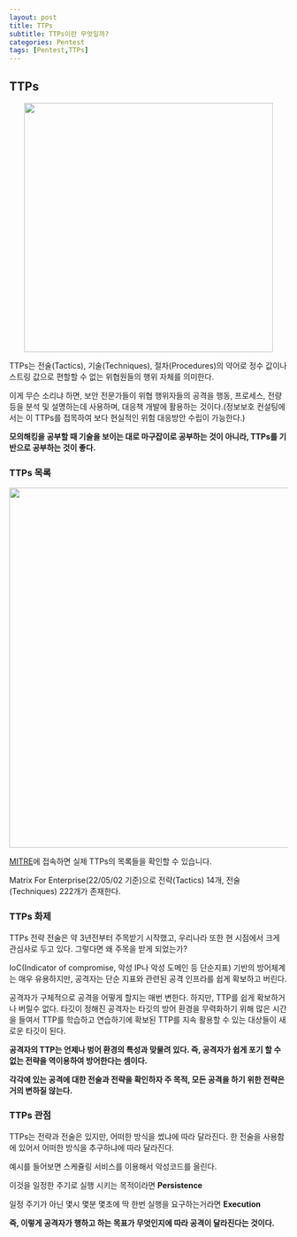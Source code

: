 ```yaml
---
layout: post
title: TTPs
subtitle: TTPs이란 무엇일까?
categories: Pentest
tags: [Pentest,TTPs]
---
```


## TTPs

<p align="center">
<img src ="https://user-images.githubusercontent.com/78135526/182317711-492f0678-5d34-453e-87a1-058918ffbeee.png" width = 450>
</p>

TTPs는 전술(Tactics), 기술(Techniques), 절차(Procedures)의 약어로 정수 값이나 스트링 값으로 편할할 수 없는 위협원들의 행위 자체를 의미한다.

이게 무슨 소리냐 하면, 보안 전문가들이 위협 행위자들의 공격을 행동, 프로세스, 전량 등을 분석 및 설명하는데 사용하며, 대응책 개발에 활용하는 것이다.(정보보호 컨설팅에서는 이 TTPs를 접목하여 보다 현실적인 위험 대응방안 수립이 가능한다.)

**모의해킹을 공부할 때 기술을 보이는 대로 마구잡이로 공부하는 것이 아니라, TTPs를 기반으로 공부하는 것이 좋다.**

### TTPs 목록

<p align="center">
<img src ="https://user-images.githubusercontent.com/78135526/182318739-752ba6aa-28b8-4bb1-98a3-4f9e379d8981.png" width = 650>
</p>

[MITRE](https://attack.mitre.org/matrices/enterprise/#)에 접속하면 실제 TTPs의 목록들을 확인할 수 있습니다.

Matrix For Enterprise(22/05/02 기준)으로 전략(Tactics) 14개, 전술(Techniques) 222개가 존재한다.

### TTPs 화제

TTPs 전략 전술은 약 3년전부터 주목받기 시작했고, 우리나라 또한 현 시점에서 크게 관심사로 두고 있다. 그렇다면 왜 주목을 받게 되었는가?

IoC(Indicator of compromise, 악성 IP나 악성 도메인 등 단순지표) 기반의 방어체계는 매우 유용하지만, 공격자는 단순 지표와 관련된 공격 인프라를 쉽게 확보하고 버린다.

공격자가 구체적으로 공격을 어떻게 할지는 매번 변한다. 하지만, TTP를 쉽게 확보하거나 버릴수 없다. 타깃이 정해진 공격자는 타깃의 방어 환경을 무력화하기 위해 많은 시간을 들여서 TTP를 학습하고 연습하기에 확보된 TTP를 지속 활용할 수 있는 대상들이 새로운 타깃이 된다.

**공격자의 TTP는 언제나 벙어 환경의 특성과 맞물려 있다. 즉, 공격자가 쉽게 포기 할 수 없는 전략을 역이용하여 방어한다는 셈이다.**

**각각에 있는 공격에 대한 전술과 전략을 확인하자 주 목적, 모든 공격을 하기 위한 전략은 거의 변하질 않는다.**

### TTPs 관점

TTPs는 전략과 전술은 있지만, 어떠한 방식을 썼냐에 따라 달라진다. 한 전술을 사용함에 있어서 어떠한 방식을 추구하냐에 따라 달라진다.

예시를 들어보면 스케쥴링 서비스를 이용해서 악성코드를 올린다.

이것을 일정한 주기로 실행 시키는 목적이라면 **Persistence**

일정 주기가 아닌 몇시 몇분 몇초에 딱 한번 실행을 요구하는거라면 **Execution**

**즉, 이렇게 공격자가 행하고 하는 목표가 무엇인지에 따라 공격이 달라진다는 것이다.**